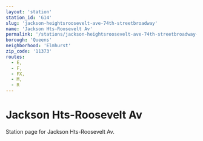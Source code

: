 ```yaml
---
layout: 'station'
station_id: 'G14'
slug: 'jackson-heightsroosevelt-ave-74th-streetbroadway'
name: 'Jackson Hts-Roosevelt Av'
permalink: '/stations/jackson-heightsroosevelt-ave-74th-streetbroadway-e,f,fx,m,r/'
borough: 'Queens'
neighborhood: 'Elmhurst'
zip_code: '11373'
routes:
  - E,
  - F,
  - FX,
  - M,
  - R
---
```

# Jackson Hts-Roosevelt Av

Station page for Jackson Hts-Roosevelt Av.
